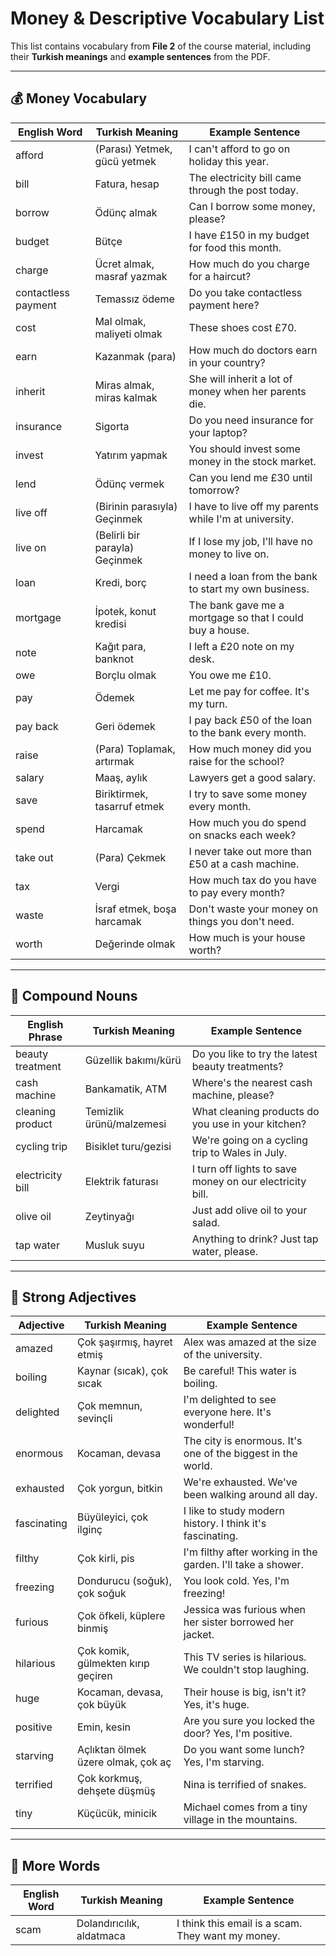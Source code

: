 # Money & Descriptive Vocabulary List

This list contains vocabulary from **File 2** of the course material, including their **Turkish meanings** and **example sentences** from the PDF.

---

## 💰 Money Vocabulary

| **English Word**     | **Turkish Meaning**                   | **Example Sentence**                                        |
|----------------------|----------------------------------------|-------------------------------------------------------------|
| afford               | (Parası) Yetmek, gücü yetmek           | I can't afford to go on holiday this year.                  |
| bill                 | Fatura, hesap                          | The electricity bill came through the post today.           |
| borrow               | Ödünç almak                            | Can I borrow some money, please?                            |
| budget               | Bütçe                                  | I have £150 in my budget for food this month.               |
| charge               | Ücret almak, masraf yazmak             | How much do you charge for a haircut?                       |
| contactless payment  | Temassız ödeme                         | Do you take contactless payment here?                       |
| cost                 | Mal olmak, maliyeti olmak              | These shoes cost £70.                                       |
| earn                 | Kazanmak (para)                        | How much do doctors earn in your country?                   |
| inherit              | Miras almak, miras kalmak              | She will inherit a lot of money when her parents die.       |
| insurance            | Sigorta                                | Do you need insurance for your laptop?                      |
| invest               | Yatırım yapmak                         | You should invest some money in the stock market.           |
| lend                 | Ödünç vermek                           | Can you lend me £30 until tomorrow?                         |
| live off             | (Birinin parasıyla) Geçinmek           | I have to live off my parents while I'm at university.      |
| live on              | (Belirli bir parayla) Geçinmek         | If I lose my job, I'll have no money to live on.            |
| loan                 | Kredi, borç                            | I need a loan from the bank to start my own business.       |
| mortgage             | İpotek, konut kredisi                  | The bank gave me a mortgage so that I could buy a house.    |
| note                 | Kağıt para, banknot                    | I left a £20 note on my desk.                               |
| owe                  | Borçlu olmak                           | You owe me £10.                                             |
| pay                  | Ödemek                                 | Let me pay for coffee. It's my turn.                        |
| pay back             | Geri ödemek                            | I pay back £50 of the loan to the bank every month.         |
| raise                | (Para) Toplamak, artırmak              | How much money did you raise for the school?                |
| salary               | Maaş, aylık                            | Lawyers get a good salary.                                  |
| save                 | Biriktirmek, tasarruf etmek            | I try to save some money every month.                       |
| spend                | Harcamak                               | How much you do spend on snacks each week?                  |
| take out             | (Para) Çekmek                          | I never take out more than £50 at a cash machine.           |
| tax                  | Vergi                                  | How much tax do you have to pay every month?                |
| waste                | İsraf etmek, boşa harcamak             | Don't waste your money on things you don't need.            |
| worth                | Değerinde olmak                        | How much is your house worth?                               |

---

## 🔗 Compound Nouns

| **English Phrase**     | **Turkish Meaning**                  | **Example Sentence**                                        |
|------------------------|---------------------------------------|-------------------------------------------------------------|
| beauty treatment       | Güzellik bakımı/kürü                 | Do you like to try the latest beauty treatments?            |
| cash machine           | Bankamatik, ATM                      | Where's the nearest cash machine, please?                   |
| cleaning product       | Temizlik ürünü/malzemesi             | What cleaning products do you use in your kitchen?          |
| cycling trip           | Bisiklet turu/gezisi                 | We're going on a cycling trip to Wales in July.             |
| electricity bill       | Elektrik faturası                    | I turn off lights to save money on our electricity bill.    |
| olive oil              | Zeytinyağı                           | Just add olive oil to your salad.                           |
| tap water              | Musluk suyu                          | Anything to drink? Just tap water, please.                  |

---

## 💪 Strong Adjectives

| **Adjective**          | **Turkish Meaning**                  | **Example Sentence**                                        |
|------------------------|---------------------------------------|-------------------------------------------------------------|
| amazed                 | Çok şaşırmış, hayret etmiş           | Alex was amazed at the size of the university.              |
| boiling                | Kaynar (sıcak), çok sıcak            | Be careful! This water is boiling.                          |
| delighted              | Çok memnun, sevinçli                 | I'm delighted to see everyone here. It's wonderful!         |
| enormous               | Kocaman, devasa                      | The city is enormous. It's one of the biggest in the world. |
| exhausted              | Çok yorgun, bitkin                   | We're exhausted. We've been walking around all day.         |
| fascinating            | Büyüleyici, çok ilginç               | I like to study modern history. I think it's fascinating.   |
| filthy                 | Çok kirli, pis                       | I'm filthy after working in the garden. I'll take a shower. |
| freezing               | Dondurucu (soğuk), çok soğuk         | You look cold. Yes, I'm freezing!                           |
| furious                | Çok öfkeli, küplere binmiş           | Jessica was furious when her sister borrowed her jacket.    |
| hilarious              | Çok komik, gülmekten kırıp geçiren   | This TV series is hilarious. We couldn't stop laughing.     |
| huge                   | Kocaman, devasa, çok büyük           | Their house is big, isn't it? Yes, it's huge.               |
| positive               | Emin, kesin                          | Are you sure you locked the door? Yes, I'm positive.        |
| starving               | Açlıktan ölmek üzere olmak, çok aç   | Do you want some lunch? Yes, I'm starving.                  |
| terrified              | Çok korkmuş, dehşete düşmüş          | Nina is terrified of snakes.                                |
| tiny                   | Küçücük, minicik                     | Michael comes from a tiny village in the mountains.         |

---

## 🧠 More Words

| **English Word**       | **Turkish Meaning**                  | **Example Sentence**                                        |
|------------------------|---------------------------------------|-------------------------------------------------------------|
| scam                   | Dolandırıcılık, aldatmaca            | I think this email is a scam. They want my money.           |
